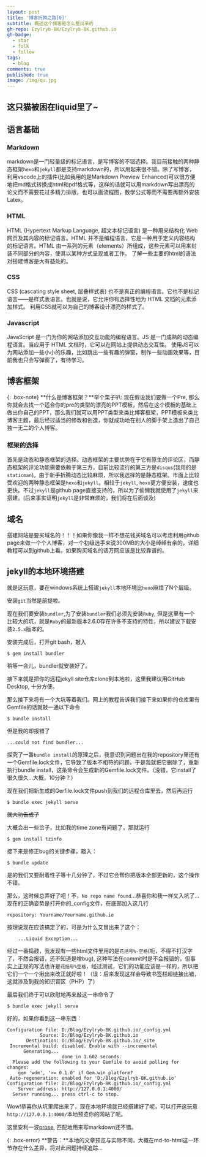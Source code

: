 ```yaml
---
layout: post
title: '博客折腾之路[0]'
subtitle: 概述这个博客是怎么整出来的
gh-repo: Ezylryb-BK/Ezylryb-BK.github.io
gh-badge:
  - star
  - folk
  - follow
tags:
  - blog
comments: true
published: true
image: /img/qu.jpg
---
```

## 这只猫被困在liquid里了~


## 语言基础

### **Markdown**
markdown是一门轻量级的标记语言，是写博客的不错选择。我目前接触的两种静态框架`hexo`和`jekyll`都是支持markdown的，所以用起来很不错。除了写博客，利用vscode上的插件(比如我用的是Markdown Preview Enhanced)可以很方便地把md格式转换成html和pdf格式等，这样的话就可以用markdown写出漂亮的论文而不需要花过多精力排版，也可以画流程图，数学公式等而不需要再额外安装Latex。

### **HTML**
HTML (Hypertext Markup Language, 超文本标记语言) 是一种用来结构化 Web 网页及其内容的标记语言。HTML 并不是编程语言，它是一种用于定义内容结构的标记语言。HTML 由一系列的元素（elements）所组成，这些元素可以用来封装不同部分的内容，使其以某种方式呈现或者工作。
了解一些主要的html的语法对搭建博客是大有益处的。

### **CSS**
CSS (cascating style sheet, 层叠样式表) 也不是真正的编程语言。它也不是标记语言——是样式表语言。也就是说，它允许你有选择性地为 HTML 文档的元素添加样式。
利用CSS就可以为自己的博客设计漂亮的样式了。

### **Javascript**
JavaScript 是一门为你的网站添加交互功能的编程语言。JS 是一门成熟的动态编程语言。当应用于 HTML 文档时，它可以在网站上提供动态交互性。
使用JS可以为网站添加一些小小的乐趣，比如跳出一些有趣的弹窗，制作一些动画效果等，目前我也只会写弹窗了，有待学习。

## **博客框架**

{: .box-note}
**什么是博客框架？**举个栗子叭: 现在假设我们要做一个Pre, 那么你就会去找一个适合你的pre的类型的漂亮的PPT模板，然后在这个模板的基础上做出你自己的PPT，那么我们就可以用PPT类型来类比博客框架，PPT模板来类比博客主题，最后经过适当的修改和创造，你就成功地在别人的脚手架上造出了自己独一无二的个人博客。

### **框架的选择**
首先是动态和静态框架的选择。动态框架的主要优势在于它有原生的评论区，而静态框架的评论功能需要依赖于第三方，目前比较流行的第三方是`disqus`(我用的是`staticman`)。由于新手折腾动态比较麻烦，所以我选择的是静态框架。市面上比较受欢迎的两种静态框架是`hexo`和`jekyll`。相较于`jekyll`, `hexo`更方便安装，速度也更快。不过`jekyll`是github page直接支持的，所以为了偷懒我就使用了`jekyll`来搭建。(后来事实证明`jekyll`是非常麻烦的，我们将在后面谈及)

## **域名**
搭建网站是要买域名的！！！如果你像我一样不想花钱买域名可以考虑利用github page来做一个个人博客，对一个初级选手来说300MB的大小是绰绰有余的，详细教程可以到github上看。如果购买域名的话万网应该是比较靠谱的。


## **jekyll的本地环境搭建**

就是这玩意，要在windows系统上搭建`jekyll`本地环境比`hexo`麻烦了N个层级。

安装`git`当然是前提啦。

现在我们要安装`bundler`,为了安装`bundler`我们必须先安装`Ruby`, 但是这里有一个比较大的坑，就是`Ruby`的最新版本2.6.0存在许多不支持的特性，所以建议下载安装`2.5.x`版本的。

安装完成后，打开git bash，敲入
```
$ gem install bundler
```
稍等一会儿，bundler就安装好了。

接下来就是把你的远程jekyll site仓库clone到本地啦，这里我建议用GitHub Desktop, 十分方便。
 
 那么接下来将有一个大坑等着我们。网上的教程告诉我们接下来如果你的仓库里有Gemfile的话就敲一通以下命令
```
$ bundle install
```
但是我的却报错了
```
...could not find bundler...
```
探究了一番`bundle install`的原理之后，我意识到问题出在我的repository里还有一个Gemfile.lock文件，它导致了版本不相符的问题，于是我就把它删除了，重新执行bundle install，这条命令会生成新的Gemfile.lock文件。（没错，它install了很久很久...大概，10分钟？）

现在我们把新生成的Gerfile.lock文件push到我们的远程仓库里去，然后再运行
```
$ bundle exec jekyll serve
```
~~就大功告成了~~

大概会出一些岔子，比如我的time zone有问题了，那就运行
```
$ gem install tzinfo
```
接下来是修正bug的关键步骤，敲入：
```
$ bundle update
```
是的我们又要耐着性子等十几分钟了，不过它会帮你把版本全部更新的，这个操作不错。

那么，这时候总弄好了吧！不，`No repo name found`...恭喜你和我一样又入坑了...现在的正确姿势是打开你的_config文件，在底部加入这几行
```
repository: Yourname/Yourname.github.io
```
按理说现在应该搞定了的，可是为什么又冒出来了这个：
```
    ...Liquid Exception...
```
经过一番捣鼓，我发现有一些html文件里用的是`花括号%-空格`(呃，不得不打汉字了，不然会报错，还不知道是啥bug), 这种写法在commit时是不会报错的，但事实上正规的写法也许是`花括号%空格`，经过测试，它们的功能应该是一样的，所以把它们一个一个揪出来改正就好啦！（误：后来发现这样会导致书签栏超链接出错，这就涉及到我的知识盲区（PHP）了）

最后我们终于可以欣慰地再来敲这一串命令了
```
$ bundle exec jekyll serve
```
好的，如果你看到这一串东西：
```
Configuration file: D:/Blog/Ezylryb-BK.github.io/_config.yml
            Source: D:/Blog/Ezylryb-BK.github.io
       Destination: D:/Blog/Ezylryb-BK.github.io/_site
 Incremental build: disabled. Enable with --incremental
      Generating...
                    done in 1.602 seconds.
  Please add the following to your Gemfile to avoid polling for changes:
    gem 'wdm', '>= 0.1.0' if Gem.win_platform?
 Auto-regeneration: enabled for 'D:/Blog/Ezylryb-BK.github.io'
Configuration file: D:/Blog/Ezylryb-BK.github.io/_config.yml
    Server address: http://127.0.0.1:4000/
  Server running... press ctrl-c to stop.
```
Wow!恭喜你从坑里爬出来了，现在本地环境就已经搭建好了呢，可以打开这玩意`http://127.0.0.1:4000/`本地预览你的网站了呢。

这里安利一波[prose](https://prose.io), 匹配地用来写markdown还不错。

{: .box-error}
**警告：**本地的文章预览与实际不同，大概在md-to-html这一环节存在什么差异，将对此问题持续追踪...

